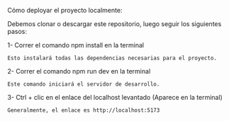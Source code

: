 
Cómo deployar el proyecto localmente:

 Debemos clonar o descargar este repositorio, luego seguir los siguientes pasos:

1- Correr el comando npm install en la terminal

    Esto instalará todas las dependencias necesarias para el proyecto.

2- Correr el comando npm run dev en la terminal

    Este comando iniciará el servidor de desarrollo.

3- Ctrl + clic en el enlace del localhost levantado (Aparece en la terminal)

    Generalmente, el enlace es http://localhost:5173


